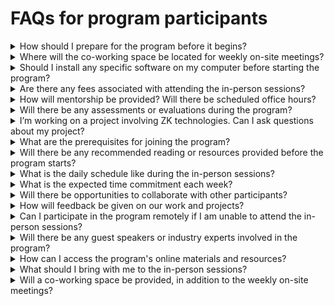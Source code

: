# FAQs for program participants

<details> 
<summary> How should I prepare for the program before it begins?</summary>
The program is structured to guide students through a carefully designed progression. Our Telegram group contains a wealth of shared content from like-minded community members that you may find interesting and beneficial.

\
We recommend setting aside sufficient time to maximize your study efforts and adjusting your schedule to participate in office hours and other events.

</details>

<details>
<summary>Where will the co-working space be located for weekly on-site meetings?</summary>
The location varies depending on the country.
The official venue details for each country will be shared with participants soon.

In the meantime, here are the regions where the in-person sessions will take place in each country:

- **Argentina**: Palermo area
- **Costa Rica**: San Pedro, San Jose
- **Ecuador**: El Vecino, Cuenca
- **Japan**: Yotsuya, Tokyo
- **Korea**: Itaewon, Seoul
- **Taiwan**: Datong District, Taipei City
</details>

<details>
<summary>Should I install any specific software on my computer before starting the program?</summary>
The golden rule is to install the software you are most comfortable using. You will need a code editor (we recommend Visual Studio Code). Instructions for installing any additional libraries and packages will be provided in the accompanying materials.

\
Depending on your expertise and background, you may choose to follow a more advanced technical path compared to other participants in the course.

</details>

<details>
<summary>Are there any fees associated with attending the in-person sessions?</summary>
No. However co-working space facilities vary from country to country. Ask the community manager in your country about the availability of free drinks, etc. All venues in the various countries are conveniently located near excellent lunch spots and have easy access to transportation.
</details>

<details>
<summary>How will mentorship be provided? Will there be scheduled office hours?</summary>
Mentorship will be region-specific, with designated office hours for LatAm and Asia where mentors will be available for consultation. Additional office hours may be offered based on interest and availability.

\
The schedules are not yet finalized but will be communicated to participants well in advance.

</details>

<details>
<summary>Will there be any assessments or evaluations during the program?</summary>
No, there will not be any assessments or evaluations during the program. It is a self-paced program designed for you to make the most of it on your own.
</details>

<details>
<summary>I’m working on a project involving ZK technologies. Can I ask questions about my project?</summary>
Yes! This program aims to expand knowledge and awareness of programmable cryptography. We’re excited to learn about what you’re building, and we are committed to creating an environment where you can share insights from the program as well as your personal projects and experiences.
</details>

<details>
<summary>What are the prerequisites for joining the program?</summary>
Once students pass the screening and interview process, they have met the primary prerequisites for joining the program. Additionally, comprehensive readings and documentation have been shared in the public Telegram group to help students prepare and stay informed.
</details>

<details>
<summary>Will there be any recommended reading or resources provided before the program starts?</summary>
We will only provide the official program materials, which will be shared well in advance to allow participants ample time for self-study. Furthermore, participants can enhance their understanding during the in-person sessions and consult during office hours for any additional support.
</details>

<details>
<summary>What is the daily schedule like during the in-person sessions?</summary>
The official schedule will vary for each country. Your Community Manager will communicate the schedule ahead of time and inform you of any changes. Generally, the co-working day starts in the morning and ends in the afternoon, followed by a small Happy Hour gathering.
</details>

<details>
<summary>What is the expected time commitment each week?</summary>
The provided materials are designed to require a full 40 hours per week commitment. However, we understand that everyone's responsibilities vary, and the time you can dedicate may differ.

\
Also, we strongly suggest planning to attend the in-person events, as they offer an excellent opportunity to collaborate, network, and gain the maximum benefits from the program.

</details>

<details>
<summary>Will there be opportunities to collaborate with other participants?</summary>
Yes! Although a significant part of the program is self-paced, we are providing infrastructure for you to collaborate with other participants in your country, your region, and even from other countries and regions running the program.
</details>

<details>
<summary>How will feedback be given on our work and projects?</summary>
Office hours are a great resource if you have questions or need advice on your work and projects. Mentors will provide feedback as needed, and the program will feature experienced guests who can also offer assistance.

\
The in-person days are another excellent opportunity for feedback and consultation. Mentors and guests will be available throughout the day to help.

</details>

<details>
<summary>Can I participate in the program remotely if I am unable to attend the in-person sessions?</summary>
Yes, you can participate in the program remotely if you are unable to attend the in-person sessions even though it's advisable to attend as many in-person sessions as possible to maximize the benefits.

\
Keep in mind that there can be rewards for active participation in the program - including the in-person activities

</details>

<details>
<summary>Will there be any guest speakers or industry experts involved in the program?</summary>
Yes. There will be talks from mentors and other industry experts throughout the program.
</details>

<details>
<summary>How can I access the program's online materials and resources?</summary>
All program materials will be shared ahead of time, following a carefully planned structure for each week.
</details>

<details>
<summary>What should I bring with me to the in-person sessions?</summary>
You should bring your computer and essentials for a day in a co-working space. Please note that the program does not cover lunch or snacks during the day.
</details>

<details>
<summary>Will a co-working space be provided, in addition to the weekly on-site meetings?</summary>
No physical co-working space will be provided apart from the weekly on-site meetings. However, you will have access to a private Discord server where program participants, mentors, and students from your country, as well as others from different countries and regions, can collaborate virtually.
</details>
